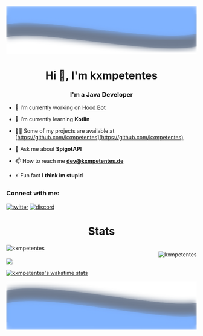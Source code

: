 <img align="center" src="https://raw.githubusercontent.com/kxmpetentes/kxmpetentes/master/top.svg"/>

<h1 align="center">Hi 👋, I'm kxmpetentes</h1>
<h3 align="center">I'm a Java Developer</h3>

<p align="center">

- 🔭 I’m currently working on [Hood Bot](https://top.gg/bot/765850867508445215)

- 🌱 I’m currently learning **Kotlin**

- 👨‍💻 Some of my projects are available at [https://github.com/kxmpetentes](https://github.com/kxmpetentes)

- 💬 Ask me about **SpigotAPI**

- 📫 How to reach me **dev@kxmpetentes.de**

- ⚡ Fun fact **I think im stupid**


</p>

<h3 align="left">Connect with me:</h3>
<p align="left">
<a href="https://twitter.com/kxmpetentes" target="blank"><img align="center" src="https://cdn.jsdelivr.net/npm/simple-icons@3.0.1/icons/twitter.svg" alt="twitter" height="30" width="40" /></a>
<a href="https://discord.com/invite/ybMKsGJE9b" target="blank"><img align="center" src="https://cdn.jsdelivr.net/npm/simple-icons@3.0.1/icons/discord.svg" alt="discord" height="30" width="40" /></a>
</p>

<h1 align="center">    </h1>

<p>
<h1 align="center">Stats</h1>

<img align="left" src="https://github-readme-stats.vercel.app/api?username=kxmpetentes&show_icons=true&theme=react" alt="kxmpetentes" />
<br>

<img align="right" src="https://github-readme-stats.vercel.app/api/top-langs/?username=kxmpetentes&theme=react" alt="kxmpetentes"/>
<br>

<img align="center" src="https://github-readme-stats.vercel.app/api/wakatime?username=kxmpetentes&theme=react"/>
<br>

[![kxmpetentes's wakatime stats](https://github-readme-stats.vercel.app/api/wakatime?username=kxmpetentes)](https://github.com/kxmpetentes/DiscordCore)
<br>

</p>

<img align="center" src="https://raw.githubusercontent.com/kxmpetentes/kxmpetentes/master/bottom.svg"/>




